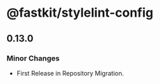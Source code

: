 # @fastkit/stylelint-config

## 0.13.0

### Minor Changes

- First Release in Repository Migration.
